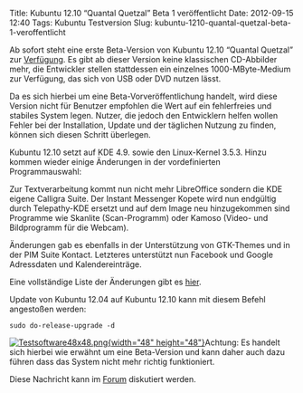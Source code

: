 Title: Kubuntu 12.10 “Quantal Quetzal” Beta 1 veröffentlicht
Date: 2012-09-15 12:40
Tags: Kubuntu Testversion
Slug: kubuntu-1210-quantal-quetzal-beta-1-veroffentlicht

Ab sofort steht eine erste Beta-Version von Kubuntu 12.10 “Quantal
Quetzal” zur
[Verfügung](http://cdimage.ubuntu.com/kubuntu/releases/12.10/beta-1/).
Es gibt ab dieser Version keine klassischen CD-Abbilder mehr, die
Entwickler stellen stattdessen ein einzelnes 1000-MByte-Medium zur
Verfügung, das sich von USB oder DVD nutzen lässt.


Da es sich hierbei um eine Beta-Vorveröffentlichung handelt, wird diese
Version nicht für Benutzer empfohlen die Wert auf ein fehlerfreies und
stabiles System legen. Nutzer, die jedoch den Entwicklern helfen wollen
Fehler bei der Installation, Update und der täglichen Nutzung zu finden,
können sich diesen Schritt überlegen.


<!--break--><!--break-->

Kubuntu 12.10 setzt auf KDE 4.9. sowie den Linux-Kernel 3.5.3. Hinzu
kommen wieder einige Änderungen in der vordefinierten Programmauswahl:


Zur Textverarbeitung kommt nun nicht mehr LibreOffice sondern die KDE
eigene Calligra Suite. Der Instant Messenger Kopete wird nun endgültig
durch Telepathy-KDE ersetzt und auf dem Image neu hinzugekommen sind
Programme wie Skanlite (Scan-Programm) oder Kamoso (Video- und
Bildprogramm für die Webcam).


Änderungen gab es ebenfalls in der Unterstützung von GTK-Themes und in
der PIM Suite Kontact. Letzteres unterstützt nun Facebook und Google
Adressdaten und Kalendereinträge.


Eine vollständige Liste der Änderungen gibt es
[hier](https://wiki.kubuntu.org/QuantalQuetzal/Beta1/Kubuntu).


Update von Kubuntu 12.04 auf Kubuntu 12.10 kann mit diesem Befehl
angestoßen werden:


``` {.shell}
sudo do-release-upgrade -d
```


[![Testsoftware48x48.png](http://wiki.kubuntu-de.org/images/Testsoftware48x48.png){width="48"
height="48"}](/Datei:Testsoftware48x48.png)Achtung: Es handelt
sich hierbei wie erwähnt um eine Beta-Version und kann daher auch dazu
führen dass das System nicht mehr richtig funktioniert.


Diese Nachricht kann im
[Forum](http://forum.kubuntu-de.org/index.php?board=1.0) diskutiert
werden.



